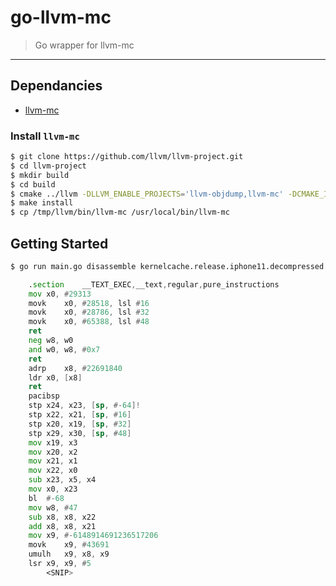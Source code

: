 # go-llvm-mc

> Go wrapper for llvm-mc

---

## Dependancies

- [llvm-mc](https://github.com/llvm/llvm-project/tree/master/llvm/tools/llvm-mc)

### Install `llvm-mc`

```bash
$ git clone https://github.com/llvm/llvm-project.git
$ cd llvm-project
$ mkdir build
$ cd build
$ cmake ../llvm -DLLVM_ENABLE_PROJECTS='llvm-objdump,llvm-mc' -DCMAKE_INSTALL_PREFIX=/tmp/llvm
$ make install
$ cp /tmp/llvm/bin/llvm-mc /usr/local/bin/llvm-mc
```

## Getting Started

```bash
$ go run main.go disassemble kernelcache.release.iphone11.decompressed | less
```

```asm
	.section	__TEXT_EXEC,__text,regular,pure_instructions
	mov	x0, #29313
	movk	x0, #28518, lsl #16
	movk	x0, #28786, lsl #32
	movk	x0, #65388, lsl #48
	ret
	neg	w8, w0
	and	w0, w8, #0x7
	ret
	adrp	x8, #22691840
	ldr	x0, [x8]
	ret
	pacibsp
	stp	x24, x23, [sp, #-64]!
	stp	x22, x21, [sp, #16]
	stp	x20, x19, [sp, #32]
	stp	x29, x30, [sp, #48]
	mov	x19, x3
	mov	x20, x2
	mov	x21, x1
	mov	x22, x0
	sub	x23, x5, x4
	mov	x0, x23
	bl	#-68
	mov	w8, #47
	sub	x8, x8, x22
	add	x8, x8, x21
	mov	x9, #-6148914691236517206
	movk	x9, #43691
	umulh	x9, x8, x9
	lsr	x9, x9, #5
        <SNIP>
```
